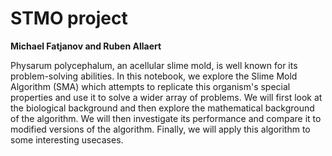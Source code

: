 # STMO project
**Michael Fatjanov and Ruben Allaert**

Physarum polycephalum, an acellular slime mold, is well known for its problem-solving abilities. In this notebook, we explore the Slime Mold Algorithm (SMA) which attempts to replicate this organism's special properties and use it to solve a wider array of problems. We will first look at the biological background and then explore the mathematical background of the algorithm. We will then investigate its performance and compare it to modified versions of the algorithm. Finally, we will apply this algorithm to some interesting usecases.
